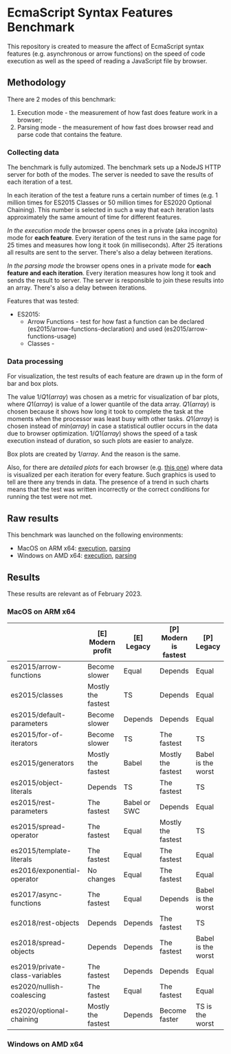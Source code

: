 # EcmaScript Syntax Features Benchmark

This repository is created to measure the affect of EcmaScript
syntax features (e.g. asynchronous or arrow functions) on the
speed of code execution as well as the speed of reading a 
JavaScript file by browser.



## Methodology

There are 2 modes of this benchmark:
1. Execution mode - the measurement of how fast does feature work
in a browser;
2. Parsing mode - the measurement of how fast does browser read
and parse code that contains the feature.


### Collecting data

The benchmark is fully automized. The benchmark sets up a NodeJS
HTTP server for both of the modes. The server is needed to save
the results of each iteration of a test.

In each iteration of the test a feature runs a certain number of
times (e.g. 1 million times for ES2015 Classes or 50 million times
for ES2020 Optional Chaining). This number is selected in such a
way that each iteration lasts approximately the same amount of
time for different features.

_In the execution mode_ the browser opens ones in a private (aka
incognito) mode for **each feature**. Every iteration of the test runs
in the same page for 25 times and measures how long it took (in
milliseconds). After 25 iterations all results are sent to the
server. There's also a delay between iterations.

_In the parsing mode_ the browser opens ones in a private mode
for **each feature and each iteration**. Every iteration measures
how long it took and sends the result to server. The server is
responsible to join these results into an array. There's also a
delay between iterations.

Features that was tested:
* ES2015:
  * Arrow Functions - test for how fast a function can be
  declared (es2015/arrow-functions-declaration) and used
  (es2015/arrow-functions-usage)
  * Classes - 


### Data processing

For visualization, the test results of each feature are drawn up
in the form of bar and box plots.

The value $1 / Q1(array)$ was chosen as a metric for visualization of
bar plots, where $Q1(array)$ is value of a lower quantile of the data
array. $Q1(array)$ is chosen because it shows how long it took to
complete the task at the moments when the processor was least busy
with other tasks. $Q1(array)$ is chosen instead of $min(array)$
in case a statistical outlier occurs in the data due to browser
optimization. $1 / Q1(array)$ shows the speed of a task execution
instead of duration, so such plots are easier to analyze.

Box plots are created by $1 / array$. And the reason is the same.

Also, for there are _detailed plots_ for each browser (e.g.
[this one](./results_Darwin-arm64/execution/detailed-per-browser/Chrome.png))
where data is visualized per each iteration for every feature.
Such graphics is used to tell are there any trends in data. The
presence of a trend in such charts means that the test was written
incorrectly or the correct conditions for running the test were
not met.



## Raw results

This benchmark was launched on the following environments:
* MacOS on ARM x64: [execution](./results_Darwin-arm64/execution.md),
  [parsing](./results_Darwin-arm64/parsing.md)
* Windows on AMD x64: [execution](./results_Windows-AMD64/execution.md),
  [parsing](./results_Windows-AMD64/parsing.md)



## Results

These results are relevant as of February 2023.


### MacOS on ARM x64

|                                | [E] Modern profit  | [E] Legacy   | [P] Modern is fastest | [P] Legacy         |
|--------------------------------|--------------------|--------------|-----------------------|--------------------|
| es2015/arrow-functions         | Become slower      | Equal        | Depends               | Equal              |
| es2015/classes                 | Mostly the fastest | TS           | Depends               | Equal              |
| es2015/default-parameters      | Become slower      | Depends      | Depends               | Equal              |
| es2015/for-of-iterators        | Become slower      | TS           | The fastest           | TS                 |
| es2015/generators              | Mostly the fastest | Babel        | Mostly the fastest    | Babel is the worst |
| es2015/object-literals         | Depends            | TS           | The fastest           | TS                 |
| es2015/rest-parameters         | The fastest        | Babel or SWC | Depends               | Equal              |
| es2015/spread-operator         | The fastest        | Equal        | Mostly the fastest    | TS                 |
| es2015/template-literals       | The fastest        | Equal        | The fastest           | Equal              |
| es2016/exponential-operator    | No changes         | Equal        | The fastest           | Equal              |
| es2017/async-functions         | The fastest        | Equal        | Depends               | Babel is the worst |
| es2018/rest-objects            | Depends            | Depends      | The fastest           | TS                 |
| es2018/spread-objects          | Depends            | Depends      | The fastest           | Babel is the worst |
| es2019/private-class-variables | The fastest        | Depends      | Depends               | Equal              |
| es2020/nullish-coalescing      | The fastest        | Equal        | The fastest           | Equal              |
| es2020/optional-chaining       | Mostly the fastest | Depends      | Become faster         | TS is the worst    |


### Windows on AMD x64